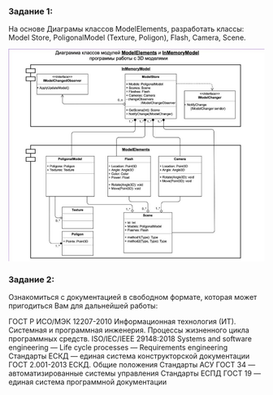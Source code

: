 ### Задание 1:
На основе Диаграмы классов ModelElements, разработать классы: Model Store, PoligonalModel (Texture, Poligon), Flash, Camera, Scene.

![hw1.jpg](hw1.jpg)


### Задание 2:
Ознакомиться с документацией в свободном формате, которая может пригодиться Вам для дальнейшей работы:

ГОСТ Р ИСО/МЭК 12207-2010 Информационная технология (ИТ). Системная и программная инженерия. Процессы жизненного цикла программных средств. 
ISO/IEC/IEEE 29148:2018 Systems and software engineering — Life cycle processes — Requirements engineering Стандарты ЕСКД — единая система конструкторской документации 
ГОСТ 2.001-2013 ЕСКД. Общие положения Стандарты АСУ ГОСТ 34 — автоматизированные системы управления Стандарты ЕСПД ГОСТ 19 — единая система программной документации
